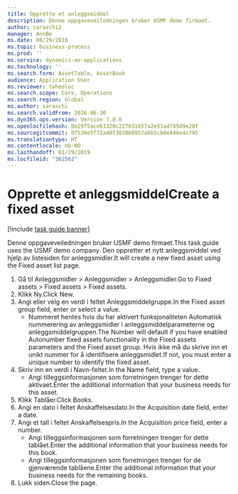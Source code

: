 ```yaml
---
title: Opprette et anleggsmiddel
description: Denne oppgaveveiledningen bruker USMF demo firmaet.
author: saraschi2
manager: AnnBe
ms.date: 08/29/2018
ms.topic: business-process
ms.prod: ''
ms.service: dynamics-ax-applications
ms.technology: ''
ms.search.form: AssetTable, AssetBook
audience: Application User
ms.reviewer: twheeloc
ms.search.scope: Core, Operations
ms.search.region: Global
ms.author: saraschi
ms.search.validFrom: 2016-06-30
ms.dyn365.ops.version: Version 7.0.0
ms.openlocfilehash: 0e2975ace61320c227631657a2e51ad785d9e20f
ms.sourcegitcommit: 0f530e5f72a40f383868957a6b5cb0e446e4c795
ms.translationtype: HT
ms.contentlocale: nb-NO
ms.lasthandoff: 01/29/2019
ms.locfileid: "362562"
---
```

# <a name="create-a-fixed-asset"></a><span data-ttu-id="4e997-103">Opprette et anleggsmiddel</span><span class="sxs-lookup"><span data-stu-id="4e997-103">Create a fixed asset</span></span>

[!include [task guide banner](../../includes/task-guide-banner.md)]

<span data-ttu-id="4e997-104">Denne oppgaveveiledningen bruker USMF demo firmaet.</span><span class="sxs-lookup"><span data-stu-id="4e997-104">This task guide uses the USMF demo company.</span></span>  <span data-ttu-id="4e997-105">Den oppretter et nytt anleggsmiddel ved hjelp av listesiden for anleggsmidler.</span><span class="sxs-lookup"><span data-stu-id="4e997-105">It will create a new fixed asset using the Fixed asset list page.</span></span>

1. <span data-ttu-id="4e997-106">Gå til Anleggsmidler > Anleggsmidler > Anleggsmidler.</span><span class="sxs-lookup"><span data-stu-id="4e997-106">Go to Fixed assets > Fixed assets > Fixed assets.</span></span>
2. <span data-ttu-id="4e997-107">Klikk Ny.</span><span class="sxs-lookup"><span data-stu-id="4e997-107">Click New.</span></span>
3. <span data-ttu-id="4e997-108">Angi eller velg en verdi i feltet Anleggsmiddelgruppe.</span><span class="sxs-lookup"><span data-stu-id="4e997-108">In the Fixed asset group field, enter or select a value.</span></span>
    * <span data-ttu-id="4e997-109">Nummeret hentes hvis du har aktivert funksjonaliteten Automatisk nummerering av anleggsmidler i anleggsmiddelparameterne og anleggsmiddelgruppen.</span><span class="sxs-lookup"><span data-stu-id="4e997-109">The Number will default if you have enabled Autonumber fixed assets functionality in the Fixed assets parameters and the Fixed asset group.</span></span>  <span data-ttu-id="4e997-110">Hvis ikke må du skrive inn et unikt nummer for å identifisere anleggsmidlet.</span><span class="sxs-lookup"><span data-stu-id="4e997-110">If not, you must enter a unique number to identify the fixed asset.</span></span>  
4. <span data-ttu-id="4e997-111">Skriv inn en verdi i Navn-feltet.</span><span class="sxs-lookup"><span data-stu-id="4e997-111">In the Name field, type a value.</span></span>
    * <span data-ttu-id="4e997-112">Angi tilleggsinformasjonen som forretningen trenger for dette aktivaet.</span><span class="sxs-lookup"><span data-stu-id="4e997-112">Enter the additional information that your business needs for this asset.</span></span>  
5. <span data-ttu-id="4e997-113">Klikk Tablåer.</span><span class="sxs-lookup"><span data-stu-id="4e997-113">Click Books.</span></span>
6. <span data-ttu-id="4e997-114">Angi en dato i feltet Anskaffelsesdato.</span><span class="sxs-lookup"><span data-stu-id="4e997-114">In the Acquisition date field, enter a date.</span></span>
7. <span data-ttu-id="4e997-115">Angi et tall i feltet Anskaffelsespris.</span><span class="sxs-lookup"><span data-stu-id="4e997-115">In the Acquisition price field, enter a number.</span></span>
    * <span data-ttu-id="4e997-116">Angi tilleggsinformasjonen som forretningen trenger for dette tablået.</span><span class="sxs-lookup"><span data-stu-id="4e997-116">Enter the additional information that your business needs for this book.</span></span>  
    * <span data-ttu-id="4e997-117">Angi tilleggsinformasjonen som forretningen trenger for de gjenværende tablåene.</span><span class="sxs-lookup"><span data-stu-id="4e997-117">Enter the additional information that your business needs for the remaining books.</span></span>  
8. <span data-ttu-id="4e997-118">Lukk siden.</span><span class="sxs-lookup"><span data-stu-id="4e997-118">Close the page.</span></span>

